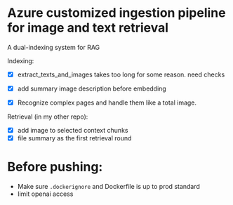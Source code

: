 # Azure customized ingestion pipeline for image and text retrieval

A dual-indexing system for RAG

Indexing:
- [x] extract_texts_and_images takes too long for some reason. need checks
- [x] add summary image description before embedding
- [x] Recognize complex pages and handle them like a total image.


Retrieval (in my other repo):
- [x] add image to selected context chunks
- [x] file summary as the first retrieval round

# Before pushing:
- Make sure `.dockerignore` and Dockerfile is up to prod standard
- limit openai access
